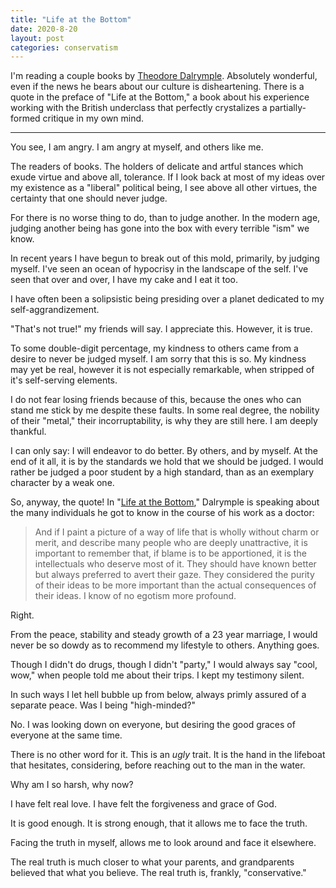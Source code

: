 ```yaml
---
title: "Life at the Bottom"
date: 2020-8-20
layout: post
categories: conservatism
---
```


I'm reading a couple books by [Theodore Dalrymple](https://en.wikipedia.org/wiki/Theodore_Dalrymple). Absolutely wonderful, even if the
news he bears about our culture is disheartening. There is a quote in the preface of
"Life at the Bottom," a book about his experience working with the British underclass
that perfectly crystalizes a partially-formed critique in my own mind.

----

You see, I am angry. I am angry at myself, and others like me.

The readers of books. The holders of delicate and artful stances which exude virtue
and above all, tolerance. If I look back at most of my ideas over my existence as a
"liberal" political being, I see above all other virtues, the certainty that one
should never judge.

For there is no worse thing to do, than to judge another. In the modern age, judging
another being has gone into the box with every terrible "ism" we know.

In recent years I have begun to break out of this mold, primarily, by judging myself.
I've seen an ocean of hypocrisy in the landscape of the self. I've seen that over
and over, I have my cake and I eat it too.

I have often been a solipsistic being presiding over a planet dedicated to my
self-aggrandizement.

"That's not true!" my friends will say. I appreciate this. However, it is true.

To some double-digit percentage, my kindness to others came from a desire to never
be judged myself. I am sorry that this is so. My kindness may yet be real, however
it is not especially remarkable, when stripped of it's self-serving elements.

I do not fear losing friends because of this, because the ones who can stand me
stick by me despite these faults. In some real degree, the nobility of their "metal,"
their incorruptability, is why they are still here. I am deeply thankful.

I can only say: I will endeavor to do better. By others, and by myself. At the end
of it all, it is by the standards we hold  that we should be judged. I would rather
be judged a poor student by a high standard, than as an exemplary character by a
weak one.

So, anyway, the quote! In "[Life at the Bottom](https://www.amazon.com/Life-At-Bottom-Theodore-Dalrymple-ebook/dp/B0047Y0FN2/ref=sr_1_1?crid=26RLWS36YVGDQ&dchild=1&keywords=life+at+the+bottom+by+theodore+dalrymple&qid=1597943684&s=digital-text&sprefix=life+at+the+bottom%2Caps%2C263&sr=1-1)," Dalrymple is speaking about the many individuals
he got to know in the course of his work as a doctor:


> And if I paint a picture of a way of life that is wholly without charm or
> merit, and describe many people who are deeply unattractive, it is important
> to remember that, if blame is to be apportioned, it is the intellectuals who
> deserve most of it. They should have known better but always preferred to
> avert their gaze. They considered the purity of their ideas to be more
> important than the actual consequences of their ideas. I know of no
> egotism more profound.


Right.

From the peace, stability and steady growth of a 23 year marriage, I would never be so
dowdy as to recommend my lifestyle to others. Anything goes.

Though I didn't do drugs, though I didn't "party," I would always say "cool, wow,"
when people told me about their trips. I kept my testimony silent.

In such ways I let hell bubble up from below, always primly assured of a separate
peace. Was I being "high-minded?"

No. I was looking down on everyone, but desiring the good graces of everyone at the
same time.

There is no other word for it. This is an *ugly* trait. It is the hand in the lifeboat
that hesitates, considering, before reaching out to the man in the water.

Why am I so harsh, why now?

I have felt real love. I have felt the forgiveness and grace of God.

It is good enough. It is strong enough, that it allows me to face the truth.

Facing the truth in myself, allows me to look around and face it elsewhere.

The real truth is much closer to what your parents, and grandparents believed that
what you believe. The real truth is, frankly, "conservative."

